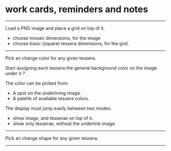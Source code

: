 # work cards, reminders and notes

----

Load a PNG image and place a grid on top of it.

- choose mosaic dimensions, for the image
- choose basic (square) tessera dimensions, for the grid.

----

Pick an change color for any given tessera. 

Start assigning each tessera the general background color on the image under it ?

The color can be picked from:
- A spot on the underlining image.
- A palette of available tessera colors.

The display must jump easily between two modes:
- show image, and tesserae on top of it.
- show only tesserae, without the underline image.

----

Pick an change shape for any given tessera. 


----

